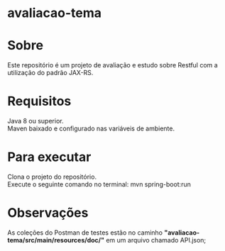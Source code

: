 # avaliacao-tema

<h1>Sobre</h1>
Este repositório é um projeto de avaliação e estudo sobre Restful com a utilização do padrão JAX-RS.

<h1>Requisitos</h1>
Java 8 ou superior.<br />
Maven baixado e configurado nas variáveis de ambiente.

<h1>Para executar</h1>
Clona o projeto do repositório.<br />
Execute o seguinte comando no terminal: mvn spring-boot:run

<h1>Observações</h1>
As coleções do Postman de testes estão no caminho <b>"avaliacao-tema/src/main/resources/doc/"</b> em um arquivo chamado API.json;

